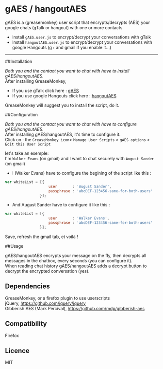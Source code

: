 gAES / hangoutAES
================================

gAES is a (greasemonkey) user script that encrypts/decrypts (AES) your google chats (gTalk or hangout) with one or more contacts    
- Install `gAES.user.js` to encrypt/decrypt your conversations with gTalk  
- Install `hangoutAES.user.js` to encrypt/decrypt your conversations with google Hangouts (g+ and gmail if you enable it...)  

---

##Installation


*Both you and the contact you want to chat with have to install gAES/hangoutAES.*  
After installing GreaseMonkey,
- If you use gTalk click here : [gAES](https://github.com/nicolas-t/gAES/raw/master/gAES.user.js)     
- If you use google Hangouts click here : [hangoutAES](https://github.com/nicolas-t/gAES/raw/master/hangoutAES.user.js)  

GreaseMonkey will suggest you to install the script, do it.  


##Configuration


*Both you and the contact you want to chat with have to configure gAES/hangoutAES.*  
After installing gAES/hangoutAES, it's time to configure it.    
Click on : the `GreaseMonkey icon`> `Manage User Scripts` > `gAES options` > `Edit this User Script` 
  
let's take an exemple:  
I'm `Walker Evans` (on gmail) and I want to chat securely with `August Sander` (on gmail) 

- I (Walker Evans) have to configure the begining of the script like this :     
```javascript
var whiteList = [{
                    user       : 'August Sander',
                    passphrase : 'abcDEF-123456-same-for-both-users'
                }]; 
```

- And August Sander have to configure it like this :
```javascript
var whiteList = [{
                    user       : 'Walker Evans',
                    passphrase : 'abcDEF-123456-same-for-both-users'
                }]; 
```
Save, refresh the gmail tab, et voilà !


##Usage


gAES/hangoutAES encrypts your message on the fly, then decrypts all messages in the chatbox, every seconds (you can configure it).  
When reading chat history gAES/hangoutAES adds a decrypt button to decrypt the encrypted conversation (yes).   

## Dependencies


GreaseMonkey, or a firefox plugin to use userscripts    
jQuery, https://github.com/jquery/jquery  
Gibberish AES (Mark Percival), https://github.com/mdp/gibberish-aes  
 
## Compatibility


Firefox


## Licence


MIT

